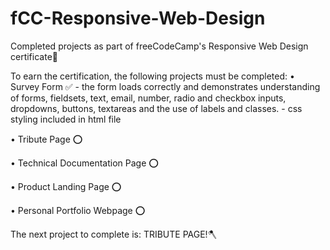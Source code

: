 # fCC-Responsive-Web-Design
Completed  projects as part of freeCodeCamp's Responsive Web Design certificate📝

To earn the certification, the following projects must be completed:
  • Survey Form ✅
      - the form loads correctly and demonstrates understanding of forms, fieldsets, text, email, number, radio and checkbox inputs, dropdowns, buttons, textareas and the use of labels         and classes.
      - css styling included in html file
      
  • Tribute Page ⭕️
  
  • Technical Documentation Page ⭕️
  
  • Product Landing Page ⭕️
  
  • Personal Portfolio Webpage ⭕️
    
The next project to complete is: TRIBUTE PAGE!🪓

